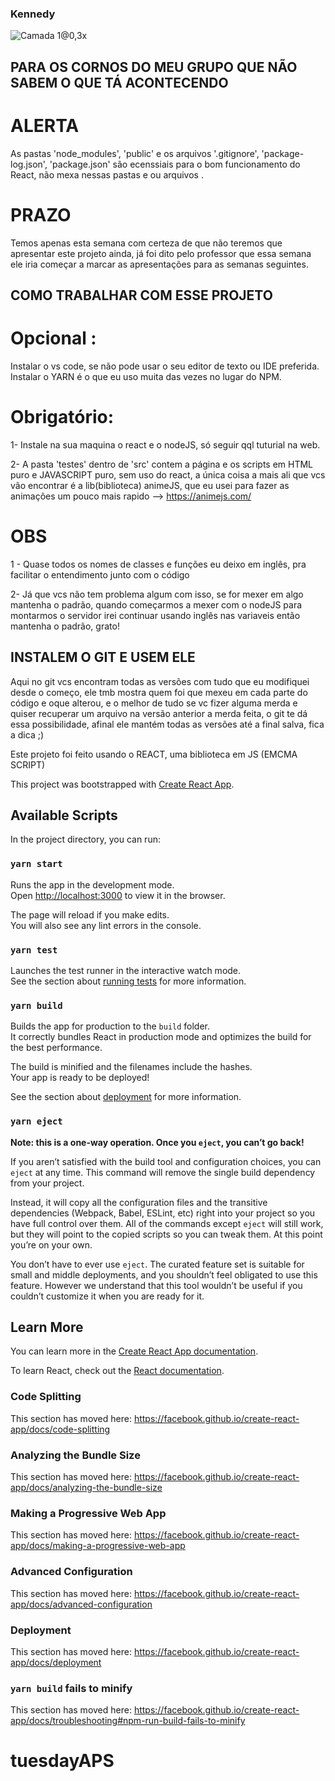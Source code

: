 ### Kennedy
![Camada 1@0,3x](https://user-images.githubusercontent.com/56175244/66710880-8ae96500-ed57-11e9-93c0-639f4d10681e.png)


## PARA OS CORNOS DO MEU GRUPO QUE NÃO SABEM O QUE TÁ ACONTECENDO 

# ALERTA 
As pastas 'node_modules', 'public' e os arquivos '.gitignore', 'package-log.json', 'package.json' são ecenssiais para o bom funcionamento do React, não mexa nessas pastas e ou arquivos .

# PRAZO 

Temos apenas esta semana com certeza de que não teremos que apresentar este projeto ainda, já foi dito pelo professor que essa semana ele iria começar a marcar as apresentações para as semanas seguintes.  

## COMO TRABALHAR COM ESSE PROJETO 

# Opcional :

Instalar o vs code, se não pode usar o seu editor de texto ou IDE preferida. 
Instalar o YARN é o que eu uso muita das vezes no lugar do NPM. 


# Obrigatório: 

1- Instale na sua maquina o react e o nodeJS, só seguir qql tuturial na web. 

2- A pasta 'testes' dentro de 'src' contem a página e os scripts em HTML puro e JAVASCRIPT puro, sem uso do react, a única coisa a mais ali que vcs vão encontrar é a lib(biblioteca) animeJS, que eu usei para fazer as animações um pouco mais rapido --> https://animejs.com/

# OBS

1 - Quase todos os nomes de classes e funções eu deixo em inglês, pra facilitar o entendimento junto com o código 

2- Já que vcs não tem problema algum com isso, se for mexer em algo mantenha o padrão, quando começarmos a mexer com o nodeJS para montarmos o servidor irei continuar usando inglês nas variaveis então mantenha o padrão, grato!

## INSTALEM O GIT E USEM ELE 

Aqui no git vcs encontram todas as versões com tudo que eu modifiquei desde o começo, ele tmb mostra quem foi que mexeu em cada parte do código e oque alterou, e o melhor de tudo se vc fizer alguma merda e quiser recuperar um arquivo na versão anterior a merda feita, o git te dá essa possibilidade, afinal ele mantém todas as versões até a final salva, fica a dica ;) 

Este projeto foi feito usando o REACT, uma biblioteca em JS (EMCMA SCRIPT)

This project was bootstrapped with [Create React App](https://github.com/facebook/create-react-app).

## Available Scripts

In the project directory, you can run:

### `yarn start`

Runs the app in the development mode.<br />
Open [http://localhost:3000](http://localhost:3000) to view it in the browser.

The page will reload if you make edits.<br />
You will also see any lint errors in the console.

### `yarn test`

Launches the test runner in the interactive watch mode.<br />
See the section about [running tests](https://facebook.github.io/create-react-app/docs/running-tests) for more information.

### `yarn build`

Builds the app for production to the `build` folder.<br />
It correctly bundles React in production mode and optimizes the build for the best performance.

The build is minified and the filenames include the hashes.<br />
Your app is ready to be deployed!

See the section about [deployment](https://facebook.github.io/create-react-app/docs/deployment) for more information.

### `yarn eject`

**Note: this is a one-way operation. Once you `eject`, you can’t go back!**

If you aren’t satisfied with the build tool and configuration choices, you can `eject` at any time. This command will remove the single build dependency from your project.

Instead, it will copy all the configuration files and the transitive dependencies (Webpack, Babel, ESLint, etc) right into your project so you have full control over them. All of the commands except `eject` will still work, but they will point to the copied scripts so you can tweak them. At this point you’re on your own.

You don’t have to ever use `eject`. The curated feature set is suitable for small and middle deployments, and you shouldn’t feel obligated to use this feature. However we understand that this tool wouldn’t be useful if you couldn’t customize it when you are ready for it.

## Learn More

You can learn more in the [Create React App documentation](https://facebook.github.io/create-react-app/docs/getting-started).

To learn React, check out the [React documentation](https://reactjs.org/).

### Code Splitting

This section has moved here: https://facebook.github.io/create-react-app/docs/code-splitting

### Analyzing the Bundle Size

This section has moved here: https://facebook.github.io/create-react-app/docs/analyzing-the-bundle-size

### Making a Progressive Web App

This section has moved here: https://facebook.github.io/create-react-app/docs/making-a-progressive-web-app

### Advanced Configuration

This section has moved here: https://facebook.github.io/create-react-app/docs/advanced-configuration

### Deployment

This section has moved here: https://facebook.github.io/create-react-app/docs/deployment

### `yarn build` fails to minify

This section has moved here: https://facebook.github.io/create-react-app/docs/troubleshooting#npm-run-build-fails-to-minify
# tuesdayAPS

